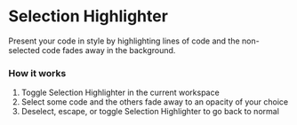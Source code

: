 # Selection Highlighter

Present your code in style by highlighting lines of code and the non-selected code fades away in the background.

### How it works

1. Toggle Selection Highlighter in the current workspace
2. Select some code and the others fade away to an opacity of your choice
3. Deselect, escape, or toggle Selection Highlighter to go back to normal
